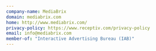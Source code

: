 ```yaml
---
company-name: MediaBrix
domain: mediabrix.com
home: http://www.mediabrix.com/
privacy-policy: https://www.receptiv.com/privacy-policy
email: info@mediabrix.com
member-of: "Interactive Advertising Bureau (IAB)"
---
```




